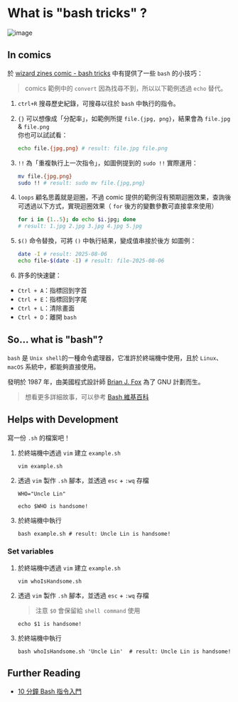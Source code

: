 # What is "bash tricks" ?

![image](https://wizardzines.com/images/uploads/bash-tricks.png)

## In comics

於 [wizard zines comic - bash tricks](https://wizardzines.com/comics/bash-tricks/) 中有提供了一些 `bash` 的小技巧：

> comics 範例中的 `convert` 因為找尋不到，所以以下範例透過 `echo` 替代。

1. `ctrl+R` 搜尋歷史紀錄，可搜尋以往於 `bash` 中執行的指令。
2. `{}` 可以想像成「分配率」，如範例所提 `file.{jpg, png}`，結果會為 `file.jpg` & `file.png`  
    你也可以試試看：

    ```bash
    echo file.{jpg,png} # result: file.jpg file.png
    ```

3. `!!` 為「重複執行上一次指令」，如圖例提到的 `sudo !!`
    實際運用：

    ```bash
    mv file.{jpg,png}
    sudo !! # result: sudo mv file.{jpg,png}
    ```

4. `loops` 顧名思義就是迴圈，不過 comic 提供的範例沒有預期迴圈效果，查詢後可透過以下方式，實現迴圈效果（ `for` 後方的變數參數可直接拿來使用）

    ```bash
    for i in {1..5}; do echo $i.jpg; done
    # result: 1.jpg 2.jpg 3.jpg 4.jpg 5.jpg
    ```

5. `$()` 命令替換，可將 `()` 中執行結果，變成值串接於後方
    如圖例：

    ```bash
    date -I # result: 2025-08-06
    echo file-$(date -I) # result: file-2025-08-06
    ```

6. 許多的快速鍵：

- `Ctrl + A`：指標回到字首
- `Ctrl + E`：指標回到字尾
- `Ctrl + L`：清除畫面
- `Ctrl + D`：離開 `bash`

## So... what is "bash"?

`bash` 是 `Unix shell`的一種命令處理器，它准許於終端機中使用，且於 `Linux`、`macOS` 系統中，都能夠直接使用。

發明於 1987 年，由美國程式設計師 [Brian J. Fox](https://zh.wikipedia.org/wiki/%E5%B8%83%E8%90%8A%E6%81%A9%C2%B7%E7%A6%8F%E5%85%8B%E6%96%AF) 為了 GNU 計劃而生。
> 想看更多詳細故事，可以參考 [Bash 維基百科](https://zh.wikipedia.org/zh-tw/Bash)

## Helps with Development

寫一份 `.sh` 的檔案吧！

1. 於終端機中透過 `vim` 建立 `example.sh`

    ```shell
    vim example.sh
    ```

2. 透過 `vim` 製作 `.sh` 腳本，並透過 `esc` + `:wq` 存檔

    ```vim
    WHO="Uncle Lin"

    echo $WHO is handsome!
    ```

3. 於終端機中執行

    ```shell
    bash example.sh # result: Uncle Lin is handsome!
    ```

### Set variables

1. 於終端機中透過 `vim` 建立 `example.sh`

    ```shell
    vim whoIsHandsome.sh
    ```

2. 透過 `vim` 製作 `.sh` 腳本，並透過 `esc` + `:wq` 存檔
    > 注意 `$0` 會保留給 `shell command` 使用

    ```vim
    echo $1 is handsome!
    ```

3. 於終端機中執行

    ```shell
    bash whoIsHandsome.sh 'Uncle Lin'  # result: Uncle Lin is handsome!
    ```

## Further Reading

- [10 分鐘 Bash 指令入門](https://codelove.tw/@tony/post/AqJe4a)
